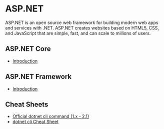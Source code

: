 # ASP.NET

ASP.NET is an open source web framework for building modern web apps and services with .NET. ASP.NET creates websites based on HTML5, CSS, and JavaScript that are simple, fast, and can scale to millions of users.

## ASP.NET Core

* [Introduction](netcore/)

## ASP.NET Framework

* [Introduction](framework.md)

## Cheat Sheets

* [Official dotnet cli command (1.x - 2.1)](https://docs.microsoft.com/en-us/dotnet/core/tools/dotnet?tabs=netcore21)
* [dotnet cli Cheat Sheet](http://en.otomatikmuhendis.com/2018/07/02/cheat-sheet-for-dotnet-cli/)

